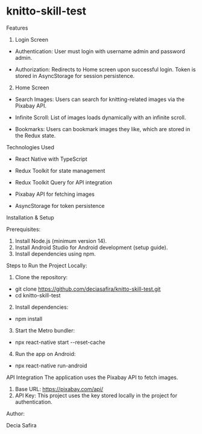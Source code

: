 # knitto-skill-test
Features
1. Login Screen

- Authentication: User must login with username admin and password admin.

- Authorization: Redirects to Home screen upon successful login. Token is stored in AsyncStorage for session persistence.

2. Home Screen

- Search Images: Users can search for knitting-related images via the Pixabay API.

- Infinite Scroll: List of images loads dynamically with an infinite scroll.

- Bookmarks: Users can bookmark images they like, which are stored in the Redux state.


Technologies Used

- React Native with TypeScript

- Redux Toolkit for state management

- Redux Toolkit Query for API integration

- Pixabay API for fetching images

- AsyncStorage for token persistence


Installation & Setup

Prerequisites:
1. Install Node.js (minimum version 14).
2. Install Android Studio for Android development (setup guide).
3. Install dependencies using npm.

Steps to Run the Project Locally:
1. Clone the repository:
- git clone https://github.com/deciasafira/knitto-skill-test.git
- cd knitto-skill-test
2. Install dependencies:
- npm install
3. Start the Metro bundler:
- npx react-native start --reset-cache
4. Run the app on Android:
- npx react-native run-android


API Integration
The application uses the Pixabay API to fetch images.
1. Base URL: https://pixabay.com/api/
2. API Key: This project uses the key stored locally in the project for authentication.



Author:


Decia Safira

